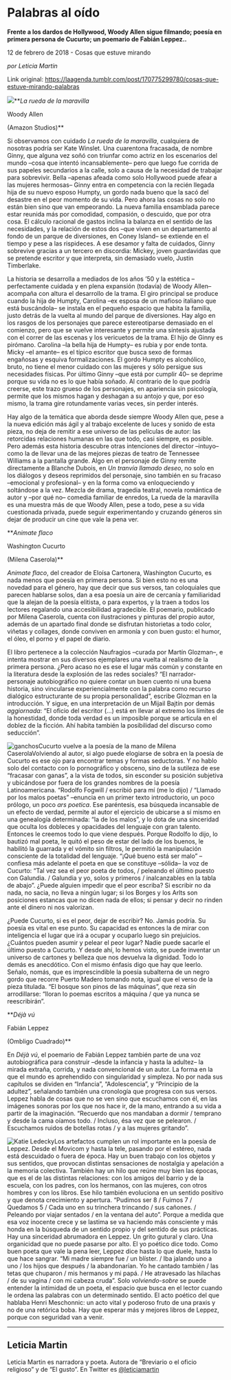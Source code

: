 # Palabras al oído

**Frente a los dardos de Hollywood, Woody Allen sigue filmando; poesía en primera persona de Cucurto; un poemario de Fabián Leppez..**

12 de febrero de 2018 - Cosas que estuve mirando

_por Leticia Martin_

Link original: https://laagenda.tumblr.com/post/170775299780/cosas-que-estuve-mirando-palabras

![](https://64.media.tumblr.com/728a86e957e38a7a4eae290494717aa2/tumblr_inline_pjzpjkWMnI1t6q87u_500.jpg)***La rueda de la maravilla*  

Woody Allen  

(Amazon Studios)**

Si observamos con cuidado *La rueda de la maravilla*, cualquiera de nosotras podría ser Kate Winslet. Una cuarentona fracasada, de nombre Ginny, que alguna vez soñó con triunfar como actriz en los escenarios del mundo –cosa que intentó incansablemente– pero que luego fue corrida de sus papeles secundarios a la calle, solo a causa de la necesidad de trabajar para sobrevivir. Bella –apenas afeada como solo Hollywood puede afear a las mujeres hermosas– Ginny entra en competencia con la recién llegada hija de su nuevo esposo Humpty, un gordo nada bueno que la sacó del desastre en el peor momento de su vida. Pero ahora las cosas no solo no están bien sino que van empeorando. La nueva familia ensamblada parece estar reunida más por comodidad, compasión, o descuido, que por otra cosa. El cálculo racional de gastos inclina la balanza en el sentido de las necesidades, y la relación de estos dos –que viven en un departamento al fondo de un parque de diversiones, en Coney Island– se extiende en el tiempo y pese a las rispideces. A ese desamor y falta de cuidados, Ginny sobrevive gracias a un tercero en discordia: Mickey, joven guardavidas que se pretende escritor y que interpreta, sin demasiado vuelo, Justin Timberlake. 

La historia se desarrolla a mediados de los años ’50 y la estética –perfectamente cuidada y en plena expansión (todavía) de Woody Allen– acompaña con altura el desarrollo de la trama. El giro principal se produce cuando la hija de Humpty, Carolina –ex esposa de un mafioso italiano que está buscándola– se instala en el pequeño espacio que habita la familia, justo detrás de la vuelta al mundo del parque de diversiones. Hay algo en los rasgos de los personajes que parece estereotiparse demasiado en el comienzo, pero que se vuelve interesante y permite una síntesis ajustada con el correr de las escenas y los vericuetos de la trama. El hijo de Ginny es pirómano. Carolina –la bella hija de Humpty– es rubia y por ende tonta. Micky –el amante– es el típico escritor que busca sexo de formas engañosas y esquiva formalizaciones. El gordo Humpty es alcohólico, bruto, no tiene el menor cuidado con las mujeres y sólo persigue sus necesidades físicas. Por último Ginny –que está por cumplir 40– se deprime porque su vida no es lo que había soñado. Al contrario de lo que podría creerse, este trazo grueso de los personajes, en apariencia sin psicología, permite que los mismos hagan y deshagan a su antojo y que, por eso mismo, la trama gire rotundamente varias veces, sin perder interés. 

Hay algo de la temática que aborda desde siempre Woody Allen que, pese a la nueva edición más ágil y al trabajo excelente de luces y sonido de esta pieza, no deja de remitir a ese universo de las películas de autor: las retorcidas relaciones humanas en las que todo, casi siempre, es posible. Pero además esta historia descubre otras intenciones del director –intuyo– como la de llevar una de las mejores piezas de teatro de Tennessee Williams a la pantalla grande. Algo en el personaje de Ginny remite directamente a Blanche Dubois, en *Un tranvía llamado deseo*, no solo en los diálogos y deseos reprimidos del personaje, sino también en su fracaso –emocional y profesional– y en la forma como va enloqueciendo y soltándose a la vez. Mezcla de drama, tragedia teatral, novela romántica de autor y –por qué no– comedia familiar de enredos, La rueda de la maravilla es una muestra más de que Woody Allen, pese a todo, pese a su vida cuestionada privada, puede seguir experimentando y cruzando géneros sin dejar de producir un cine que vale la pena ver. 

  
***Animate flaco*  

Washington Cucurto  

(Milena Caserola)**

*Animate flaco*, del creador de Eloísa Cartonera, Washington Cucurto, es nada menos que poesía en primera persona. Si bien esto no es una novedad para el género, hay que decir que sus versos, tan coloquiales que parecen hablarse solos, dan a esa poesía un aire de cercanía y familiaridad que la alejan de la poesía elitista, o para expertos, y la traen a todos los lectores regalando una accesibilidad agradecible. El poemario, publicado por Milena Caserola, cuenta con ilustraciones y pinturas del propio autor, además de un apartado final donde se disfrutan historietas a todo color, viñetas y collages, donde conviven en armonía y con buen gusto: el humor, el óleo, el porno y el papel de diario. 

El libro pertenece a la colección Naufragios –curada por Martín Glozman–, e intenta mostrar en sus diversos ejemplares una vuelta al realismo de la primera persona. ¿Pero acaso no es ese el lugar más común y constante en la literatura desde la explosión de las redes sociales? “El narrador-personaje autobiográfico no quiere contar un buen cuento ni una buena historia, sino vincularse experiencialmente con la palabra como recurso dialógico estructurante de su propia personalidad”, escribe Glozman en la introducción. Y sigue, en una interpretación de un Mijail Bajtín por demás *aggiornada*: “El oficio del escritor (…) está en llevar al extremo los límites de la honestidad, donde toda verdad es un imposible porque se articula en el doblez de la ficción. Ahí habita también la posibilidad del discurso como seducción”. 

![ganchos](https://64.media.tumblr.com/35dd8293f18eb2b5da7ce7c6c859ec96/tumblr_inline_pjzpjk4nuE1t6q87u_500.jpg)Cucurto vuelve a la poesía de la mano de Milena CaserolaVolviendo al autor, si algo puede elogiarse de sobra en la poesía de Cucurto es ese ojo para encontrar temas y formas seductoras. Y no hablo solo del contacto con lo pornográfico y obsceno, sino de la sutileza de ese “fracasar con ganas”, a la vista de todos, sin esconder su posición subjetiva y ubicándose por fuera de los grandes nombres de la poesía Latinoamericana. “Rodolfo Fogwill / escribió para mí (me lo dijo) / “Llamado por los malos poetas” –enuncia en un primer texto introductorio, un poco prólogo, un poco *ars poetica*. Ese paréntesis, esa búsqueda incansable de un efecto de verdad, permite al autor el ejercicio de ubicarse a sí mismo en una genealogía determinada: “la de los malos”, y lo dota de una sinceridad que oculta los dobleces y opacidades del lenguaje con gran talento. Entonces le creemos todo lo que viene después. Porque Rodolfo lo dijo, lo bautizó mal poeta, le quitó el peso de estar del lado de los buenos, le habilitó la guarrada y el vómito sin filtros, le permitió la manipulación consciente de la totalidad del lenguaje. “¡Qué bueno está ser malo” –confiesa más adelante el poeta en que se constituye –sólida– la voz de Cucurto: “Tal vez sea el peor poeta de todos, / peleando el último puesto con Galundia. / Galundia y yo, solos y primeros / inalcanzables en la tabla de abajo”. ¿Puede alguien impedir que el peor escriba? Si escribir no da nada, no sacia, no lleva a ningún lugar; si los Borges y los Arlts son posiciones estancas que no dicen nada de ellos; si pensar y decir no rinden ante el dinero ni nos valorizan. 

¿Puede Cucurto, si es el peor, dejar de escribir? No. Jamás podría. Su poesía es vital en ese punto. Su capacidad es entonces la de mirar con inteligencia el lugar que irá a ocupar y ocuparlo luego sin prejuicios. ¿Cuántos pueden asumir y pelear el peor lugar? Nadie puede sacarle el último puesto a Cucurto. Y desde ahí, lo hemos visto, se puede inventar un universo de cartones y belleza que nos devuelva la dignidad. Todo lo demás es anecdótico. Con el mismo énfasis digo que hay que leerlo. Señalo, nomás, que es imprescindible la poesía subalterna de un negro gordo que recorre Puerto Madero tomando nota, igual que el verso de la pieza titulada. “El bosque son pinos de las máquinas”, que reza sin arrodillarse: “lloran lo poemas escritos a máquina / que ya nunca se reescribirán”. 

  
***Déjà vú*  

Fabián Leppez  

(Ombligo Cuadrado)**

En *Déjà vú*, el poemario de Fabián Leppez también parte de una voz autobiográfica para construir –desde la infancia y hasta la adultez– la mirada extraña, corrida, y nada convencional de un autor. La forma en la que el mundo es aprehendido con singularidad y simpleza. No por nada sus capítulos se dividen en “Infancia”, “Adolescencia”, y “Principio de la adultez”, señalando también una cronología que progresa con sus versos. Leppez habla de cosas que no se ven sino que escuchamos con él, en las imágenes sonoras por los que nos hace ir, de la mano, entrando a su vida a partir de la imaginación. “Recuerdo que nos mandaban a dormir / temprano y desde la cama oíamos todo. / Incluso, ésa vez que se pelearon. / Escuchamos ruidos de botellas rotas / y a las mujeres gritando”. 

![Katie Ledecky](https://64.media.tumblr.com/b24bb8c2b294ef03c59b2400b51347a7/tumblr_inline_pjzpjl3gSD1t6q87u_400.jpg)Los artefactos cumplen un rol importante en la poesía de Leppez. Desde el Movicom y hasta la tele, pasando por el estéreo, nada está descuidado o fuera de época. Hay un buen trabajo con los objetos y sus sentidos, que provocan distintas sensaciones de nostalgia y apelación a la memoria colectiva. También hay un hilo que reúne muy bien las épocas, que es el de las distintas relaciones: con los amigos del barrio y de la escuela, con los padres, con los hermanos, con las mujeres, con otros hombres y con los libros. Ese hilo también evoluciona en un sentido positivo y que denota crecimiento y apertura. “Pudimos ser 8 / Fuimos 7 / Quedamos 5 / Cada uno en su trinchera trincando / sus cañones. / Peleando por viajar sentados / en la ventana del auto”. Porque a medida que esa voz inocente crece y se lastima se va haciendo más consciente y más honda en la búsqueda de un sentido propio y del sentido de sus prácticas. Hay una sinceridad abrumadora en Leppez. Un grito gutural y claro. Una organicidad que no puede pasarse por alto. El yo poético dice todo. Como buen poeta que vale la pena leer, Leppez dice hasta lo que duele, hasta lo que hace sangrar. “Mi madre siempre fue / un blíster. / Iba jalando uno a uno / los hijos que después / la abandonarían. Yo he cantado también / las tetas que chuparon / mis hermanos y mi papá. / He atravesado las hilachas / de su vagina / con mi cabeza cruda”. Solo *volviendo-sobre* se puede entender la intimidad de un poeta, el espacio que busca en el lector cuando le ordena las palabras con un determinado sentido. El acto poético del que hablaba Henri Meschonnic: un acto vital y poderoso fruto de una praxis y no de una retórica boba. Hay que esperar más y mejores libros de Leppez, porque con seguridad van a venir. 

  




---

Leticia Martin
--------------

 Leticia Martin es narradora y poeta. Autora de “Breviario o el oficio religioso” y de “El gusto”. En Twitter es 
[@leticiamartin](https://twitter.com/leticiamartin)

